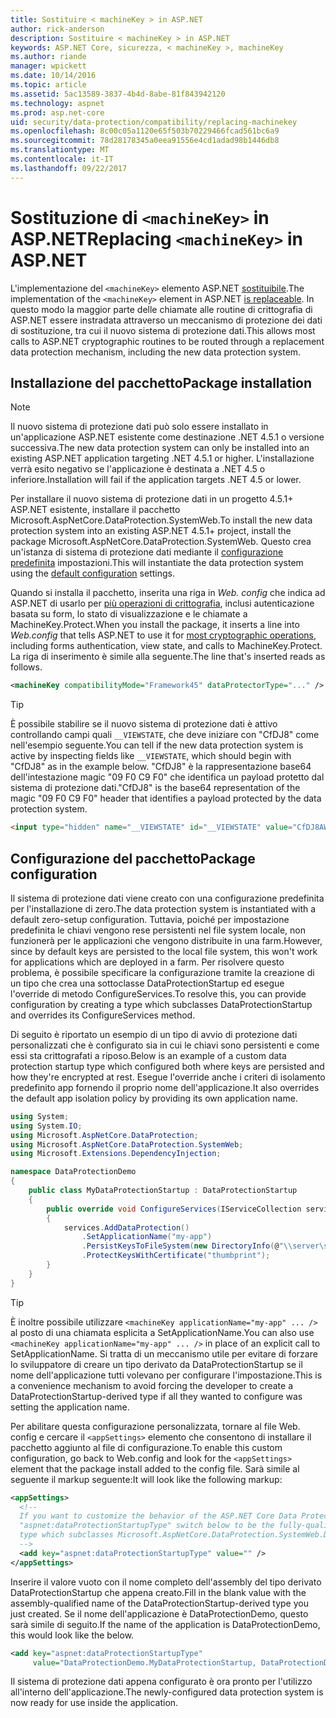 ```yaml
---
title: Sostituire < machineKey > in ASP.NET
author: rick-anderson
description: Sostituire < machineKey > in ASP.NET
keywords: ASP.NET Core, sicurezza, < machineKey >, machineKey
ms.author: riande
manager: wpickett
ms.date: 10/14/2016
ms.topic: article
ms.assetid: 5ac13589-3837-4b4d-8abe-81f843942120
ms.technology: aspnet
ms.prod: asp.net-core
uid: security/data-protection/compatibility/replacing-machinekey
ms.openlocfilehash: 8c00c05a1120e65f503b70229466fcad561bc6a9
ms.sourcegitcommit: 78d28178345a0eea91556e4cd1adad98b1446db8
ms.translationtype: MT
ms.contentlocale: it-IT
ms.lasthandoff: 09/22/2017
---
```

# <a name="replacing-machinekey-in-aspnet"></a><span data-ttu-id="83cad-104">Sostituzione di `<machineKey>` in ASP.NET</span><span class="sxs-lookup"><span data-stu-id="83cad-104">Replacing `<machineKey>` in ASP.NET</span></span>

<a name=compatibility-replacing-machinekey></a>

<span data-ttu-id="83cad-105">L'implementazione del `<machineKey>` elemento ASP.NET [sostituibile](https://blogs.msdn.microsoft.com/webdev/2012/10/23/cryptographic-improvements-in-asp-net-4-5-pt-2/).</span><span class="sxs-lookup"><span data-stu-id="83cad-105">The implementation of the `<machineKey>` element in ASP.NET [is replaceable](https://blogs.msdn.microsoft.com/webdev/2012/10/23/cryptographic-improvements-in-asp-net-4-5-pt-2/).</span></span> <span data-ttu-id="83cad-106">In questo modo la maggior parte delle chiamate alle routine di crittografia di ASP.NET essere instradata attraverso un meccanismo di protezione dei dati di sostituzione, tra cui il nuovo sistema di protezione dati.</span><span class="sxs-lookup"><span data-stu-id="83cad-106">This allows most calls to ASP.NET cryptographic routines to be routed through a replacement data protection mechanism, including the new data protection system.</span></span>

## <a name="package-installation"></a><span data-ttu-id="83cad-107">Installazione del pacchetto</span><span class="sxs-lookup"><span data-stu-id="83cad-107">Package installation</span></span>

> [!NOTE]
> <span data-ttu-id="83cad-108">Il nuovo sistema di protezione dati può solo essere installato in un'applicazione ASP.NET esistente come destinazione .NET 4.5.1 o versione successiva.</span><span class="sxs-lookup"><span data-stu-id="83cad-108">The new data protection system can only be installed into an existing ASP.NET application targeting .NET 4.5.1 or higher.</span></span> <span data-ttu-id="83cad-109">L'installazione verrà esito negativo se l'applicazione è destinata a .NET 4.5 o inferiore.</span><span class="sxs-lookup"><span data-stu-id="83cad-109">Installation will fail if the application targets .NET 4.5 or lower.</span></span>

<span data-ttu-id="83cad-110">Per installare il nuovo sistema di protezione dati in un progetto 4.5.1+ ASP.NET esistente, installare il pacchetto Microsoft.AspNetCore.DataProtection.SystemWeb.</span><span class="sxs-lookup"><span data-stu-id="83cad-110">To install the new data protection system into an existing ASP.NET 4.5.1+ project, install the package Microsoft.AspNetCore.DataProtection.SystemWeb.</span></span> <span data-ttu-id="83cad-111">Questo crea un'istanza di sistema di protezione dati mediante il [configurazione predefinita](../configuration/default-settings.md#data-protection-default-settings) impostazioni.</span><span class="sxs-lookup"><span data-stu-id="83cad-111">This will instantiate the data protection system using the [default configuration](../configuration/default-settings.md#data-protection-default-settings) settings.</span></span>

<span data-ttu-id="83cad-112">Quando si installa il pacchetto, inserita una riga in *Web. config* che indica ad ASP.NET di usarlo per [più operazioni di crittografia](https://blogs.msdn.microsoft.com/webdev/2012/10/23/cryptographic-improvements-in-asp-net-4-5-pt-2/), inclusi autenticazione basata su form, lo stato di visualizzazione e le chiamate a MachineKey.Protect.</span><span class="sxs-lookup"><span data-stu-id="83cad-112">When you install the package, it inserts a line into *Web.config* that tells ASP.NET to use it for [most cryptographic operations](https://blogs.msdn.microsoft.com/webdev/2012/10/23/cryptographic-improvements-in-asp-net-4-5-pt-2/), including forms authentication, view state, and calls to MachineKey.Protect.</span></span> <span data-ttu-id="83cad-113">La riga di inserimento è simile alla seguente.</span><span class="sxs-lookup"><span data-stu-id="83cad-113">The line that's inserted reads as follows.</span></span>

```xml
<machineKey compatibilityMode="Framework45" dataProtectorType="..." />
```

>[!TIP]
> <span data-ttu-id="83cad-114">È possibile stabilire se il nuovo sistema di protezione dati è attivo controllando campi quali `__VIEWSTATE`, che deve iniziare con "CfDJ8" come nell'esempio seguente.</span><span class="sxs-lookup"><span data-stu-id="83cad-114">You can tell if the new data protection system is active by inspecting fields like `__VIEWSTATE`, which should begin with "CfDJ8" as in the example below.</span></span> <span data-ttu-id="83cad-115">"CfDJ8" è la rappresentazione base64 dell'intestazione magic "09 F0 C9 F0" che identifica un payload protetto dal sistema di protezione dati.</span><span class="sxs-lookup"><span data-stu-id="83cad-115">"CfDJ8" is the base64 representation of the magic "09 F0 C9 F0" header that identifies a payload protected by the data protection system.</span></span>

```html
<input type="hidden" name="__VIEWSTATE" id="__VIEWSTATE" value="CfDJ8AWPr2EQPTBGs3L2GCZOpk..." />
```

## <a name="package-configuration"></a><span data-ttu-id="83cad-116">Configurazione del pacchetto</span><span class="sxs-lookup"><span data-stu-id="83cad-116">Package configuration</span></span>

<span data-ttu-id="83cad-117">Il sistema di protezione dati viene creato con una configurazione predefinita per l'installazione di zero.</span><span class="sxs-lookup"><span data-stu-id="83cad-117">The data protection system is instantiated with a default zero-setup configuration.</span></span> <span data-ttu-id="83cad-118">Tuttavia, poiché per impostazione predefinita le chiavi vengono rese persistenti nel file system locale, non funzionerà per le applicazioni che vengono distribuite in una farm.</span><span class="sxs-lookup"><span data-stu-id="83cad-118">However, since by default keys are persisted to the local file system, this won't work for applications which are deployed in a farm.</span></span> <span data-ttu-id="83cad-119">Per risolvere questo problema, è possibile specificare la configurazione tramite la creazione di un tipo che crea una sottoclasse DataProtectionStartup ed esegue l'override di metodo ConfigureServices.</span><span class="sxs-lookup"><span data-stu-id="83cad-119">To resolve this, you can provide configuration by creating a type which subclasses DataProtectionStartup and overrides its ConfigureServices method.</span></span>

<span data-ttu-id="83cad-120">Di seguito è riportato un esempio di un tipo di avvio di protezione dati personalizzati che è configurato sia in cui le chiavi sono persistenti e come essi sta crittografati a riposo.</span><span class="sxs-lookup"><span data-stu-id="83cad-120">Below is an example of a custom data protection startup type which configured both where keys are persisted and how they're encrypted at rest.</span></span> <span data-ttu-id="83cad-121">Esegue l'override anche i criteri di isolamento predefinito app fornendo il proprio nome dell'applicazione.</span><span class="sxs-lookup"><span data-stu-id="83cad-121">It also overrides the default app isolation policy by providing its own application name.</span></span>

```csharp
using System;
using System.IO;
using Microsoft.AspNetCore.DataProtection;
using Microsoft.AspNetCore.DataProtection.SystemWeb;
using Microsoft.Extensions.DependencyInjection;

namespace DataProtectionDemo
{
    public class MyDataProtectionStartup : DataProtectionStartup
    {
        public override void ConfigureServices(IServiceCollection services)
        {
            services.AddDataProtection()
                .SetApplicationName("my-app")
                .PersistKeysToFileSystem(new DirectoryInfo(@"\\server\share\myapp-keys\"))
                .ProtectKeysWithCertificate("thumbprint");
        }
    }
}
```

>[!TIP]
> <span data-ttu-id="83cad-122">È inoltre possibile utilizzare `<machineKey applicationName="my-app" ... />` al posto di una chiamata esplicita a SetApplicationName.</span><span class="sxs-lookup"><span data-stu-id="83cad-122">You can also use `<machineKey applicationName="my-app" ... />` in place of an explicit call to SetApplicationName.</span></span> <span data-ttu-id="83cad-123">Si tratta di un meccanismo utile per evitare di forzare lo sviluppatore di creare un tipo derivato da DataProtectionStartup se il nome dell'applicazione tutti volevano per configurare l'impostazione.</span><span class="sxs-lookup"><span data-stu-id="83cad-123">This is a convenience mechanism to avoid forcing the developer to create a DataProtectionStartup-derived type if all they wanted to configure was setting the application name.</span></span>

<span data-ttu-id="83cad-124">Per abilitare questa configurazione personalizzata, tornare al file Web. config e cercare il `<appSettings>` elemento che consentono di installare il pacchetto aggiunto al file di configurazione.</span><span class="sxs-lookup"><span data-stu-id="83cad-124">To enable this custom configuration, go back to Web.config and look for the `<appSettings>` element that the package install added to the config file.</span></span> <span data-ttu-id="83cad-125">Sarà simile al seguente il markup seguente:</span><span class="sxs-lookup"><span data-stu-id="83cad-125">It will look like the following markup:</span></span>

```xml
<appSettings>
  <!--
  If you want to customize the behavior of the ASP.NET Core Data Protection stack, set the
  "aspnet:dataProtectionStartupType" switch below to be the fully-qualified name of a
  type which subclasses Microsoft.AspNetCore.DataProtection.SystemWeb.DataProtectionStartup.
  -->
  <add key="aspnet:dataProtectionStartupType" value="" />
</appSettings>
```

<span data-ttu-id="83cad-126">Inserire il valore vuoto con il nome completo dell'assembly del tipo derivato DataProtectionStartup che appena creato.</span><span class="sxs-lookup"><span data-stu-id="83cad-126">Fill in the blank value with the assembly-qualified name of the DataProtectionStartup-derived type you just created.</span></span> <span data-ttu-id="83cad-127">Se il nome dell'applicazione è DataProtectionDemo, questo sarà simile di seguito.</span><span class="sxs-lookup"><span data-stu-id="83cad-127">If the name of the application is DataProtectionDemo, this would look like the below.</span></span>

```xml
<add key="aspnet:dataProtectionStartupType"
     value="DataProtectionDemo.MyDataProtectionStartup, DataProtectionDemo" />
```

<span data-ttu-id="83cad-128">Il sistema di protezione dati appena configurato è ora pronto per l'utilizzo all'interno dell'applicazione.</span><span class="sxs-lookup"><span data-stu-id="83cad-128">The newly-configured data protection system is now ready for use inside the application.</span></span>
